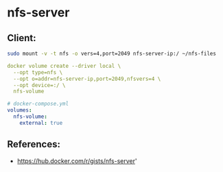 # nfs-server

## Client:
```bash
sudo mount -v -t nfs -o vers=4,port=2049 nfs-server-ip:/ ~/nfs-files
```

```yaml
docker volume create --driver local \
  --opt type=nfs \
  --opt o=addr=nfs-server-ip,port=2049,nfsvers=4 \
  --opt device=:/ \
  nfs-volume

# docker-compose.yml
volumes:
  nfs-volume:
    external: true
```

## References:
- https://hub.docker.com/r/gists/nfs-server'